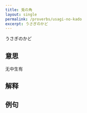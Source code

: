 ```yaml
---
title: 兎の角
layout: single
permalink: /proverbs/usagi-no-kado
excerpt: うさぎのかど
---
```


うさぎのかど

## 意思

无中生有

## 解释

## 例句


